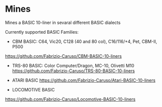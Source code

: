# Mines
Mines a BASIC 10-liner in sevaral different BASIC dialects

Currently supported BASIC Families:

- CBM BASIC: C64, Vic20, C128 (40 and 80 col), C16/116/+4, Pet, CBM-II, P500

https://github.com/Fabrizio-Caruso/CBM-BASIC-10-liners

- TRS-80 BASIC: Color Computer/Dragon, MC-10, Olivetti M10
https://github.com/Fabrizio-Caruso/TRS-80-BASIC-10-liners

- ATARI BASIC
https://github.com/Fabrizio-Caruso/Atari-BASIC-10-liners

- LOCOMOTIVE BASIC

https://github.com/Fabrizio-Caruso/Locomotive-BASIC-10-liners
